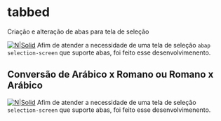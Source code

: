 # tabbed
Criação e alteração de abas para tela de seleção

[![N|Solid](https://wiki.scn.sap.com/wiki/download/attachments/1710/ABAP%20Development.png?version=1&modificationDate=1446673897000&api=v2)](https://www.sap.com/brazil/developer.html)
Afim de atender a necessidade de uma tela de seleção `abap selection-screen` que suporte abas, foi feito esse desenvolvimenento.
## Conversão de Arábico x Romano ou Romano x Arábico ##

[![N|Solid](https://uploaddeimagens.com.br/images/002/523/886/original/Screen_Shot_2019-12-02_at_5.33.06_pm.png)](https://www.sap.com/brazil/developer.html)
Afim de atender a necessidade de uma tela de seleção `selection-screen` que suporte abas, foi feito esse desenvolvimenento.


## 
